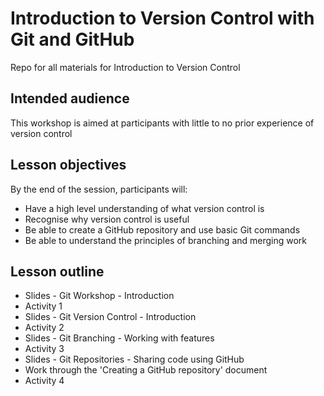 

# Introduction to Version Control with Git and GitHub
Repo for all materials for Introduction to Version Control

## Intended audience
This workshop is aimed at participants with little to no prior experience of version control 

## Lesson objectives
By the end of the session, participants will:
- Have a high level understanding of what version control is
- Recognise why version control is useful
- Be able to create a GitHub repository and use basic Git commands
- Be able to understand the principles of branching and merging work


## Lesson outline
* Slides - Git Workshop - Introduction
* Activity 1
* Slides - Git Version Control - Introduction
* Activity 2
* Slides - Git Branching - Working with features 
* Activity 3
* Slides - Git Repositories - Sharing code using GitHub
* Work through the 'Creating a GitHub repository' document
* Activity 4
 

